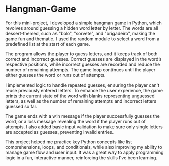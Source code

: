 # Hangman-Game
For this mini-project, I developed a simple hangman game in Python, which revolves around guessing a hidden word letter by letter. The words are all dessert-themed, such as "bolo", "sorvete", and "brigadeiro", making the game fun and thematic. I used the random module to select a word from a predefined list at the start of each game.

The program allows the player to guess letters, and it keeps track of both correct and incorrect guesses. Correct guesses are displayed in the word’s respective positions, while incorrect guesses are recorded and reduce the number of remaining attempts. The game loop continues until the player either guesses the word or runs out of attempts.

I implemented logic to handle repeated guesses, ensuring the player can't reuse previously entered letters. To enhance the user experience, the game prints the current state of the word with blanks representing unguessed letters, as well as the number of remaining attempts and incorrect letters guessed so far.

The game ends with a win message if the player successfully guesses the word, or a loss message revealing the word if the player runs out of attempts. I also added basic input validation to make sure only single letters are accepted as guesses, preventing invalid entries.

This project helped me practice key Python concepts like list comprehensions, loops, and conditionals, while also improving my ability to manage game flow and user input. It was a great way to apply programming logic in a fun, interactive manner, reinforcing the skills I've been learning.
